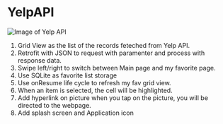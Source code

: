 # YelpAPI
![Image of Yelp API](https://s3-media3.fl.yelpcdn.com/assets/srv0/developer_pages/b2ca299e2633/assets/img/318x90_yelp_fusion.png)
  1. Grid View as the list of the records feteched from Yelp API.
  2. Retrofit with JSON to request with paramenter and process with response data.
  3. Swipe left/right to switch between Main page and my favorite page.
  4. Use SQLite as favorite list storage
  5. Use onResume life cycle to refresh my fav grid view.
  6. When an item is selected, the cell will be highlighted.
  7. Add hyperlink on picture when you tap on the picture, you will be directed to the webpage.
  8. Add splash screen and Application icon

